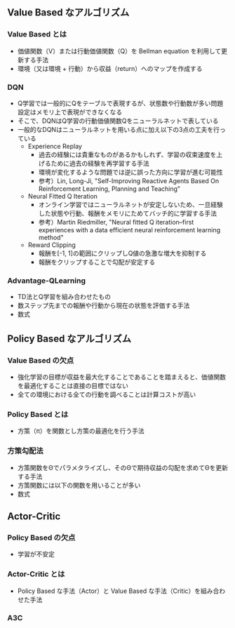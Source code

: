 ## Value Based なアルゴリズム
### Value Based とは
+ 価値関数（V）または行動価値関数（Q）を Bellman equation を利用して更新する手法
+ 環境（又は環境 + 行動）から収益（return）へのマップを作成する

### DQN
+ Q学習では一般的にQをテーブルで表現するが、状態数や行動数が多い問題設定はメモリ上で表現ができなくなる
+ そこで、DQNはQ学習の行動価値関数Qをニューラルネットで表している
+ 一般的なDQNはニューラルネットを用いる点に加え以下の3点の工夫を行っている
    + Experience Replay
        + 過去の経験には貴重なものがあるかもしれず、学習の収束速度を上げるために過去の経験を再学習する手法
        + 環境が変化するような問題では逆に誤った方向に学習が進む可能性
        + 参考）Lin, Long-Ji, "Self-Improving Reactive Agents Based On Reinforcement Learning, Planning and Teaching"
    + Neural Fitted Q Iteration
        + オンライン学習ではニューラルネットが安定しないため、一旦経験した状態や行動、報酬をメモリにためてバッチ的に学習する手法
        + 参考）Martin Riedmiller, "Neural fitted Q iteration–first experiences with a data efficient neural reinforcement learning method"
    + Reward Clipping
        + 報酬を[-1, 1]の範囲にクリップしQ値の急激な増大を抑制する
        + 報酬をクリップすることで勾配が安定する

### Advantage-QLearning
+ TD法とQ学習を組み合わせたもの
+ 数ステップ先までの報酬や行動から現在の状態を評価する手法
+ 数式


## Policy Based なアルゴリズム
### Value Based の欠点
+ 強化学習の目標が収益を最大化することであることを踏まえると、価値関数を最適化することは直接の目標ではない
+ 全ての環境における全ての行動を調べることは計算コストが高い

### Policy Based とは
+ 方策（π）を関数とし方策の最適化を行う手法

### 方策勾配法
+ 方策関数をΘでパラメタライズし、そのΘで期待収益の勾配を求めてΘを更新する手法
+ 方策関数には以下の関数を用いることが多い
+ 数式

## Actor-Critic
### Policy Based の欠点
+ 学習が不安定

### Actor-Critic とは
+ Policy Based な手法（Actor）と Value Based な手法（Critic）を組み合わせた手法

### A3C
